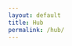 ```yaml
---
layout: default
title: Hub
permalink: /hub/
---
```


<canvas id="hubCanvas" width="800" height="600"></canvas>
<script src="{{ '/assets/hub.js' | relative_url }}"></script>
